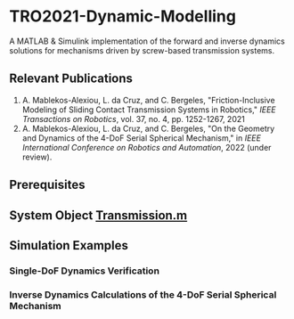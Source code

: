 # TRO2021-Dynamic-Modelling

A MATLAB & Simulink implementation of the forward and inverse dynamics solutions for mechanisms driven by screw-based transmission systems.

## Relevant Publications

1. A. Mablekos-Alexiou, L. da Cruz, and C. Bergeles, "Friction-Inclusive Modeling of Sliding Contact Transmission Systems in Robotics," *IEEE Transactions on Robotics*, vol. 37, no. 4, pp. 1252-1267, 2021
2. A. Mablekos-Alexiou, L. da Cruz, and C. Bergeles, "On the Geometry and Dynamics of the 4-DoF Serial Spherical Mechanism," in *IEEE International Conference on Robotics and Automation*, 2022 (under review).

## Prerequisites

## System Object [Transmission.m](https://github.com/RViMLab/TRO2021-Dynamic-Modelling/blob/main/Transmission.m) 

## Simulation Examples

### Single-DoF Dynamics Verification

### Inverse Dynamics Calculations of the 4-DoF Serial Spherical Mechanism
